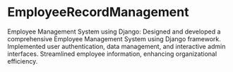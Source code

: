 # EmployeeRecordManagement
Employee Management System using Django: Designed and developed a comprehensive Employee Management System using Django framework. Implemented user authentication, data management, and interactive admin interfaces. Streamlined employee information, enhancing organizational efficiency.
